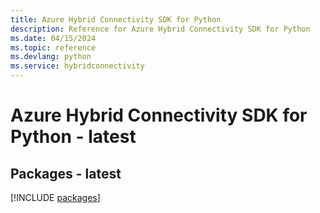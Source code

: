 ```yaml
---
title: Azure Hybrid Connectivity SDK for Python
description: Reference for Azure Hybrid Connectivity SDK for Python
ms.date: 04/15/2024
ms.topic: reference
ms.devlang: python
ms.service: hybridconnectivity
---
```

# Azure Hybrid Connectivity SDK for Python - latest
## Packages - latest
[!INCLUDE [packages](hybrid-connectivity-index.md)]